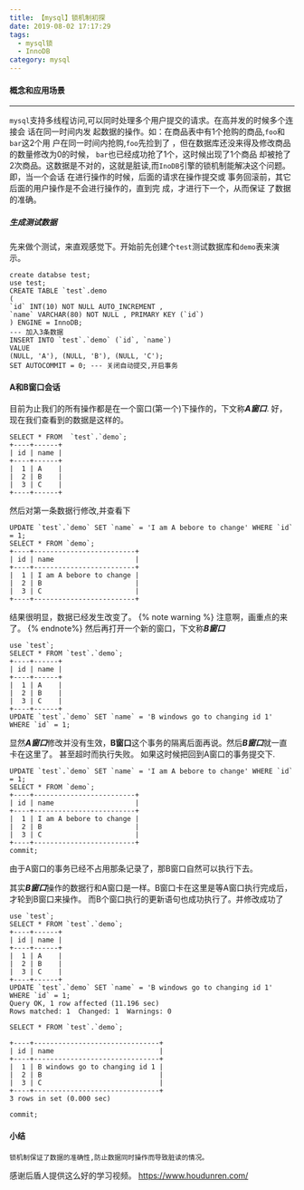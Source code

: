 ```yaml
---
title: 【mysql】锁机制初探
date: 2019-08-02 17:17:29
tags: 
  - mysql锁
  - InnoDB
category: mysql
---
```


#### 概念和应用场景
--- 
`mysql`支持多线程访问,可以同时处理多个用户提交的请求。在高并发的时候多个连接会 话在同一时间内发
起数据的操作。如：在商品表中有1个抢购的商品,`foo`和`bar`这2个用 户在同一时间内抢购,`foo`先捡到了
，但在数据库还没来得及修改商品的数量修改为0的时候， `bar`也已经成功抢了1个，这时候出现了1个商品
却被抢了2次商品。这数据是不对的，这就是脏读,而`InoDB`引擎的锁机制能解决这个问题。即，当一个会话
在进行操作的时候，后面的请求在操作提交或 事务回滚前，其它后面的用户操作是不会进行操作的，直到完
成，才进行下一个，从而保证 了数据的准确。
<!--more-->
##### 生成测试数据
先来做个测试，来直观感觉下。开始前先创建个`test`测试数据库和`demo`表来演示。
``` mysql 
create databse test;  
use test;
CREATE TABLE `test`.demo 
( 
`id` INT(10) NOT NULL AUTO_INCREMENT , 
`name` VARCHAR(80) NOT NULL , PRIMARY KEY (`id`)
) ENGINE = InnoDB;
--- 加入3条数据
INSERT INTO `test`.`demo` (`id`, `name`) 
VALUE 
(NULL, 'A'), (NULL, 'B'), (NULL, 'C');
SET AUTOCOMMIT = 0; --- 关闭自动提交,开启事务
```
#### A和B窗口会话
目前为止我们的所有操作都是在一个窗口(第一个)下操作的，下文称***A窗口***.
好，现在我们查看到的数据是这样的。
``` mysql
SELECT * FROM  `test`.`demo`;
+----+------+
| id | name |
+----+------+
|  1 | A    |
|  2 | B    |
|  3 | C    |
+----+------+
```
然后对第一条数据行修改,并查看下
``` 
UPDATE `test`.`demo` SET `name` = 'I am A bebore to change' WHERE `id` = 1;
SELECT * FROM `demo`;
+----+-------------------------+
| id | name                    |
+----+-------------------------+
|  1 | I am A bebore to change |
|  2 | B                       |
|  3 | C                       |
+----+-------------------------+
```
结果很明显，数据已经发生改变了。
{% note warning %}
注意啊，画重点的来了。
{% endnote%}
然后再打开一个新的窗口，下文称***B窗口***
``` mysql
use `test`;
SELECT * FROM `test`.`demo`;
+----+------+
| id | name |
+----+------+
|  1 | A    |
|  2 | B    |
|  3 | C    |
+----+------+
UPDATE `test`.`demo` SET `name` = 'B windows go to changing id 1' WHERE `id` = 1;
```
显然***A窗口***修改并没有生效，******B窗口******这个事务的隔离后面再说。然后***B窗口***就一直卡在这里了。 甚至超时而执行失败。
如果这时候把回到A窗口的事务提交下.
``` mysql 
UPDATE `test`.`demo` SET `name` = 'I am A bebore to change' WHERE `id` = 1;
SELECT * FROM `demo`;
+----+-------------------------+
| id | name                    |
+----+-------------------------+
|  1 | I am A bebore to change |
|  2 | B                       |
|  3 | C                       |
+----+-------------------------+
commit;
```
由于A窗口的事务已经不占用那条记录了，那B窗口自然可以执行下去。

其实***B窗口***操作的数据行和A窗口是一样。B窗口卡在这里是等A窗口执行完成后，才轮到B窗口来操作。
而B个窗口执行的更新语句也成功执行了。并修改成功了
``` mysql
use `test`;
SELECT * FROM `test`.`demo`;
+----+------+
| id | name |
+----+------+
|  1 | A    |
|  2 | B    |
|  3 | C    |
+----+------+
UPDATE `test`.`demo` SET `name` = 'B windows go to changing id 1' WHERE `id` = 1;
Query OK, 1 row affected (11.196 sec)
Rows matched: 1  Changed: 1  Warnings: 0
``` 
```
SELECT * FROM `test`.`demo`;

+----+-------------------------------+
| id | name                          |
+----+-------------------------------+
|  1 | B windows go to changing id 1 |
|  2 | B                             |
|  3 | C                             |
+----+-------------------------------+
3 rows in set (0.000 sec)

commit;
```

#### 小结
    锁机制保证了数据的准确性,防止数据同时操作而导致脏读的情况。

 感谢后盾人提供这么好的学习视频。 https://www.houdunren.com/

